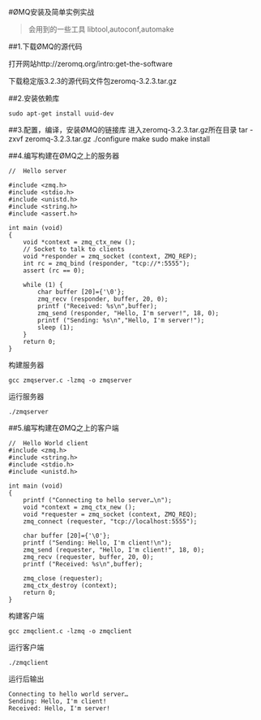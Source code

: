#ØMQ安装及简单实例实战

>会用到的一些工具
>libtool,autoconf,automake

##1.下载ØMQ的源代码

打开网站http://zeromq.org/intro:get-the-software

下载稳定版3.2.3的源代码文件包zeromq-3.2.3.tar.gz

##2.安装依赖库

	sudo apt-get install uuid-dev

##3.配置，编译，安装ØMQ的链接库
	进入zeromq-3.2.3.tar.gz所在目录
	tar -zxvf zeromq-3.2.3.tar.gz
	./configure
	make
	sudo make install

##4.编写构建在ØMQ之上的服务器

```
//  Hello server

#include <zmq.h>
#include <stdio.h>
#include <unistd.h>
#include <string.h>
#include <assert.h>

int main (void)
{
    void *context = zmq_ctx_new ();
    // Socket to talk to clients
    void *responder = zmq_socket (context, ZMQ_REP);
    int rc = zmq_bind (responder, "tcp://*:5555");
    assert (rc == 0);

    while (1) {
        char buffer [20]={'\0'};
        zmq_recv (responder, buffer, 20, 0);
        printf ("Received: %s\n",buffer);
        zmq_send (responder, "Hello, I'm server!", 18, 0);
        printf ("Sending: %s\n","Hello, I'm server!");
        sleep (1);
    }
    return 0;
}
```

构建服务器

	gcc zmqserver.c -lzmq -o zmqserver

运行服务器

	./zmqserver

##5.编写构建在ØMQ之上的客户端

```
//  Hello World client
#include <zmq.h>
#include <string.h>
#include <stdio.h>
#include <unistd.h>

int main (void)
{
    printf ("Connecting to hello server…\n");
    void *context = zmq_ctx_new ();
    void *requester = zmq_socket (context, ZMQ_REQ);
    zmq_connect (requester, "tcp://localhost:5555");

    char buffer [20]={'\0'};
    printf ("Sending: Hello, I'm client!\n");
    zmq_send (requester, "Hello, I'm client!", 18, 0);
    zmq_recv (requester, buffer, 20, 0);
    printf ("Received: %s\n",buffer);

    zmq_close (requester);
    zmq_ctx_destroy (context);
    return 0;
}
```

构建客户端

	gcc zmqclient.c -lzmq -o zmqclient

运行客户端

	./zmqclient

运行后输出

	Connecting to hello world server…
	Sending: Hello, I'm client!
	Received: Hello, I'm server!

